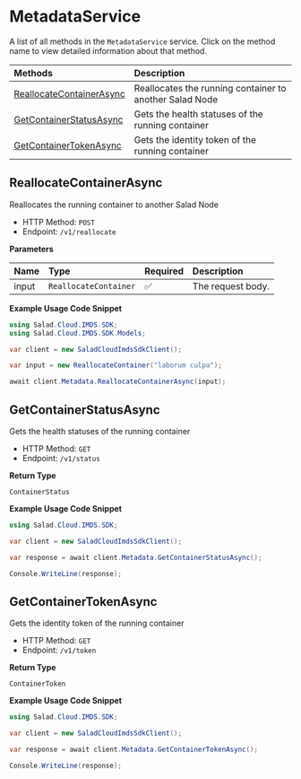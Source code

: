 # MetadataService

A list of all methods in the `MetadataService` service. Click on the method name to view detailed information about that method.

| Methods                                               | Description                                             |
| :---------------------------------------------------- | :------------------------------------------------------ |
| [ReallocateContainerAsync](#reallocatecontainerasync) | Reallocates the running container to another Salad Node |
| [GetContainerStatusAsync](#getcontainerstatusasync)   | Gets the health statuses of the running container       |
| [GetContainerTokenAsync](#getcontainertokenasync)     | Gets the identity token of the running container        |

## ReallocateContainerAsync

Reallocates the running container to another Salad Node

- HTTP Method: `POST`
- Endpoint: `/v1/reallocate`

**Parameters**

| Name  | Type                  | Required | Description       |
| :---- | :-------------------- | :------- | :---------------- |
| input | `ReallocateContainer` | ✅       | The request body. |

**Example Usage Code Snippet**

```csharp
using Salad.Cloud.IMDS.SDK;
using Salad.Cloud.IMDS.SDK.Models;

var client = new SaladCloudImdsSdkClient();

var input = new ReallocateContainer("laborum culpa");

await client.Metadata.ReallocateContainerAsync(input);
```

## GetContainerStatusAsync

Gets the health statuses of the running container

- HTTP Method: `GET`
- Endpoint: `/v1/status`

**Return Type**

`ContainerStatus`

**Example Usage Code Snippet**

```csharp
using Salad.Cloud.IMDS.SDK;

var client = new SaladCloudImdsSdkClient();

var response = await client.Metadata.GetContainerStatusAsync();

Console.WriteLine(response);
```

## GetContainerTokenAsync

Gets the identity token of the running container

- HTTP Method: `GET`
- Endpoint: `/v1/token`

**Return Type**

`ContainerToken`

**Example Usage Code Snippet**

```csharp
using Salad.Cloud.IMDS.SDK;

var client = new SaladCloudImdsSdkClient();

var response = await client.Metadata.GetContainerTokenAsync();

Console.WriteLine(response);
```
